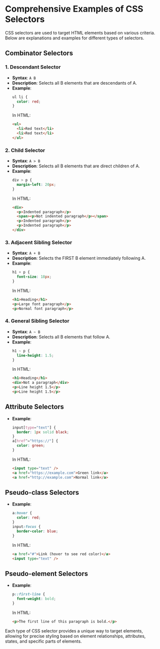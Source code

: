 
# Comprehensive Examples of CSS Selectors

CSS selectors are used to target HTML elements based on various criteria. Below are explanations and examples for different types of selectors.

## Combinator Selectors

### 1. Descendant Selector
- **Syntax**: `A B`
- **Description**: Selects all B elements that are descendants of A.
- **Example**:
  ```css
  ul li {
    color: red;
  }
  ```
  In HTML:
  ```html
  <ul>
    <li>Red text</li>
    <li>Red text</li>
  </ul>
  ```

### 2. Child Selector
- **Syntax**: `A > B`
- **Description**: Selects all B elements that are direct children of A.
- **Example**:
  ```css
  div > p {
    margin-left: 20px;
  }
  ```
  In HTML:
  ```html
  <div>
    <p>Indented paragraph</p>
    <span><p>Not indented paragraph</p></span>
    <p>Indented paragraph</p>
    <p>Indented paragraph</p>
  </div>
  ```

### 3. Adjacent Sibling Selector
- **Syntax**: `A + B`
- **Description**: Selects the FIRST B element immediately following A.
- **Example**:
  ```css
  h1 + p {
    font-size: 18px;
  }
  ```
  In HTML:
  ```html
  <h1>Heading</h1>
  <p>Large font paragraph</p>
  <p>Normal font paragraph</p>
  ```

### 4. General Sibling Selector
- **Syntax**: `A ~ B`
- **Description**: Selects all B elements that follow A.
- **Example**:
  ```css
  h1 ~ p {
    line-height: 1.5;
  }
  ```
  In HTML:
  ```html
  <h1>Heading</h1>
  <div>Not a paragraph</div>
  <p>Line height 1.5</p>
  <p>Line height 1.5</p>
  ```

## Attribute Selectors

- **Example**:
  ```css
  input[type="text"] {
    border: 1px solid black;
  }
  a[href^="https://"] {
    color: green;
  }
  ```
  In HTML:
  ```html
  <input type="text" />
  <a href="https://example.com">Green link</a>
  <a href="http://example.com">Normal link</a>
  ```

## Pseudo-class Selectors

- **Example**:
  ```css
  a:hover {
    color: red;
  }
  input:focus {
    border-color: blue;
  }
  ```
  In HTML:
  ```html
  <a href="#">Link (hover to see red color)</a>
  <input type="text" />
  ```

## Pseudo-element Selectors

- **Example**:
  ```css
  p::first-line {
    font-weight: bold;
  }
  ```
  In HTML:
  ```html
  <p>The first line of this paragraph is bold.</p>
  ```

Each type of CSS selector provides a unique way to target elements, allowing for precise styling based on element relationships, attributes, states, and specific parts of elements.
